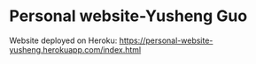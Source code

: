 # Personal website-Yusheng Guo

Website deployed on Heroku:
<https://personal-website-yusheng.herokuapp.com/index.html>
